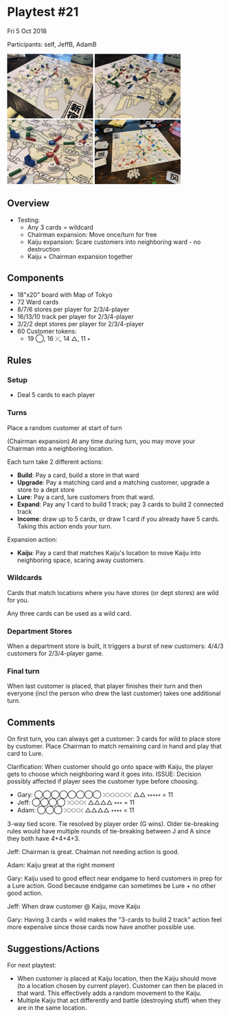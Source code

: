 # Playtest #21

Fri 5 Oct 2018

Participants: self, JeffB, AdamB

<img src="images/pt21/pt21-0765.jpg" height="150px"/> <img src="images/pt21/pt21-0766.jpg" height="150px"/> <img src="images/pt21/pt21-0767.jpg" height="150px"/> <img src="images/pt21/pt21-124108.jpg" height="150px"/>

## Overview

* Testing:
	* Any 3 cards = wildcard
	* Chairman expansion: Move once/turn for free
	* Kaiju expansion: Scare customers into neighboring ward - no destruction
	* Kaiju + Chairman expansion together

## Components

* 18"x20" board with Map of Tokyo
* 72 Ward cards
* 8/7/6 stores per player for 2/3/4-player
* 16/13/10 track per player for 2/3/4-player
* 3/2/2 dept stores per player for 2/3/4-player
* 60 Customer tokens:
	* 19 ◯, 16 ⤫, 14 △, 11 ⭒

## Rules

### Setup

* Deal 5 cards to each player

### Turns

Place a random customer at start of turn

(Chairman expansion) At any time during turn, you may move your Chairman into a neighboring location.

Each turn take 2 different actions:

* **Build**: Pay a card, build a store in that ward
* **Upgrade**: Pay a matching card and a matching customer, upgrade a store to a dept store
* **Lure**: Pay a card, lure customers from that ward.
* **Expand**: Pay any 1 card to build 1 track; pay 3 cards to build 2 connected track
* **Income**: draw up to 5 cards, or draw 1 card if you already have 5 cards. Taking this action ends your turn.

Expansion action:

* **Kaiju**: Pay a card that matches Kaiju's location to move Kaiju into neighboring space, scaring away customers.

### Wildcards

Cards that match locations where you have stores (or dept stores) are wild for you.

Any three cards can be used as a wild card.

### Department Stores

When a department store is built, it triggers a burst of new customers: 4/4/3 customers for 2/3/4-player game.

### Final turn

When last customer is placed, that player finishes their turn and then everyone (incl the person who drew the last customer) takes one additional turn.

## Comments

On first turn, you can always get a customer: 3 cards for wild to place store by customer. Place Chairman to match remaining card in hand and play that card to Lure.

Clarification: When customer should go onto space with Kaiju, the player gets to choose which neighboring ward it goes into. ISSUE: Decision possibly affected if player sees the customer type before choosing.

* Gary: ◯◯◯◯◯◯◯◯ ⤫⤫⤫⤫⤫⤫ △△ ⭒⭒⭒⭒⭒ = 11
* Jeff: ◯◯◯◯ ⤫⤫⤫⤫ △△△△ ⭒⭒⭒ = 11
* Adam: ◯◯◯ ⤫⤫⤫⤫ △△△△ ⭒⭒⭒⭒ = 11

3-way tied score. Tie resolved by player order (G wins). Older tie-breaking rules would have multiple rounds of tie-breaking between J and A since they both have 4+4+4+3.

Jeff: Chairman is great. Chaiman not needing action is good.

Adam: Kaiju great at the right moment

Gary: Kaiju used to good effect near endgame to herd customers in prep for a Lure action. Good because endgame can sometimes be Lure + no other good action.

Jeff: When draw customer @ Kaiju, move Kaiju

Gary: Having 3 cards = wild makes the "3-cards to build 2 track" action feel more expensive since those cards now have another possible use.

## Suggestions/Actions

For next playtest:

* When customer is placed at Kaiju location, then the Kaiju should move (to a location chosen by current player). Customer can then be placed in that ward. This effectively adds a random movement to the Kaiju.
* Multiple Kaiju that act differently and battle (destroying stuff) when they are in the same location.
